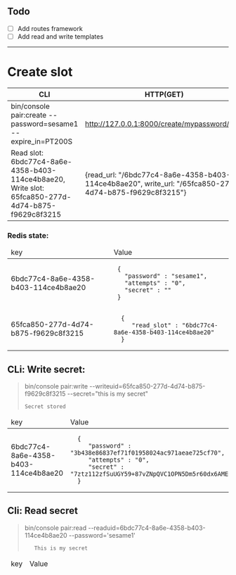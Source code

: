 
## Todo

- [ ] Add routes framework
- [ ] Add read and write templates

----
# Create slot
| CLI | HTTP(GET) |
|-- |--- |
| bin/console pair:create --password=sesame1 --expire_in=PT200S | http://127.0.0.1:8000/create/mypassword/P5D |
| Read slot: 6bdc77c4-8a6e-4358-b403-114ce4b8ae20, Write slot: 65fca850-277d-4d74-b875-f9629c8f3215 | {read_url:	"/6bdc77c4-8a6e-4358-b403-114ce4b8ae20", write_url:	"/65fca850-277d-4d74-b875-f9629c8f3215"} |


### Redis state:
<table>
  <thead>
    <td>key</td>
    <td>Value</td>
  </thead>

  <tr>
    <td>6bdc77c4-8a6e-4358-b403-114ce4b8ae20</td>
    <td>
       
     {
       "password" : "sesame1",
       "attempts" : "0",
       "secret" : ""
     }
        
   </td>
  </tr>
  <tr>
    <td>65fca850-277d-4d74-b875-f9629c8f3215</td>
    <td>
       
      {
         "read_slot" : "6bdc77c4-8a6e-4358-b403-114ce4b8ae20"
      }
        
   </td>
  </tr>
 </table>

## CLi: Write secret:

> bin/console pair:write --writeuid=65fca850-277d-4d74-b875-f9629c8f3215 --secret="this is my secret"
>
>     Secret stored

<table>
  <thead>
    <td>key</td>
    <td>Value</td>
  </thead>

  <tr>
    <td>6bdc77c4-8a6e-4358-b403-114ce4b8ae20</td>
    <td>
       
      {
         "password" : "3b438e86837ef71f01958024ac971aeae725cf70",
         "attempts" : "0",
         "secret" : "7ztz112zfSuUGY59+87vZNpQVC1OPN5Dm5r60dx6AME="
      }
        
   </td>
  </tr>
 </table>


## Cli: Read secret

> bin/console pair:read --readuid=6bdc77c4-8a6e-4358-b403-114ce4b8ae20 --password='sesame1'
>
>        This is my secret

<table>
  <thead>
    <td>key</td>
    <td>Value</td>
  </thead>
 </table>
